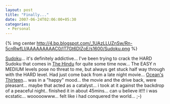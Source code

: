 ```yaml
---
layout: post
title: "Finally..."
date: 2007-06-24T02:06:00+05:30
categories:
 - Personal
---
```


{% img center http://4.bp.blogspot.com/_1UAzLLUZnSw/Rn-5cnRwfLI/AAAAAAAAAC0/IT7Gt6DlZoE/s1600/Sudoku.png %}

[Sudoku](http://en.wikipedia.org/wiki/Sudoku)... it's definitely addictive... I've been trying to crack the HARD Sudoku that comes in [The Hindu](http://en.wikipedia.org/wiki/The_Hindu) for quite some time now... The EASY n MEDIUM levels pose no threat to me, but always get stuck half way through with the HARD level. Had just come back from a late night movie... [Ocean's Thirteen](http://www.imdb.com/title/tt0496806/)...  was in a "happy" mood... the movie and the drive back, were pleasant... maybe that acted as a catalyst... i took at it against the backdrop of a peaceful night.. finished it in about 45mins...  can u believe it!!! i was ecstatic... wooooowww... felt like i had conquered the world... ;-)
